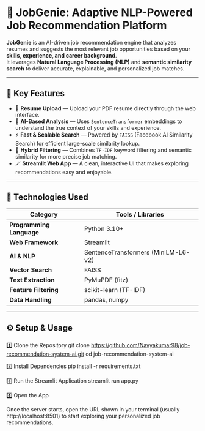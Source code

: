 ﻿# 💼 JobGenie: Adaptive NLP-Powered Job Recommendation Platform

**JobGenie** is an AI-driven job recommendation engine that analyzes resumes and suggests the most relevant job opportunities based on your **skills, experience, and career background**.  
It leverages **Natural Language Processing (NLP)** and **semantic similarity search** to deliver accurate, explainable, and personalized job matches.

---

## 🚀 Key Features

- 📄 **Resume Upload** — Upload your PDF resume directly through the web interface.
- 🤖 **AI-Based Analysis** — Uses `SentenceTransformer` embeddings to understand the true context of your skills and experience.
- ⚡ **Fast & Scalable Search** — Powered by `FAISS` (Facebook AI Similarity Search) for efficient large-scale similarity lookup.
- 🧠 **Hybrid Filtering** — Combines `TF-IDF` keyword filtering and semantic similarity for more precise job matching.
- 🪄 **Streamlit Web App** — A clean, interactive UI that makes exploring recommendations easy and enjoyable.

---

## 🧰 Technologies Used

| Category | Tools / Libraries |
|-----------|------------------|
| **Programming Language** | Python 3.10+ |
| **Web Framework** | Streamlit |
| **AI & NLP** | SentenceTransformers (MiniLM-L6-v2) |
| **Vector Search** | FAISS |
| **Text Extraction** | PyMuPDF (fitz) |
| **Feature Filtering** | scikit-learn (TF-IDF) |
| **Data Handling** | pandas, numpy |

---

## ⚙️ Setup & Usage

###

1️⃣ Clone the Repository
git clone https://github.com/Navyakumar98/job-recommendation-system-ai.git
cd job-recommendation-system-ai

2️⃣ Install Dependencies
pip install -r requirements.txt

3️⃣ Run the Streamlit Application
streamlit run app.py

4️⃣ Open the App

Once the server starts, open the URL shown in your terminal (usually http://localhost:8501) to start exploring your personalized job recommendations.
